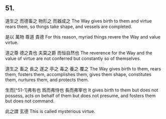 ## 51.

道生之
而德畜之
物形之
而器成之
The Way gives birth to them
and virtue rears them,
so things take shape,
and vessels are completed.

是以
萬物
尊道
貴德
For this reason,
myriad things
revere the Way
and value virtue.

道之尊
德之貴也
夫莫之爵
而恒自然也
The reverence for the Way
and the value of virtue
are not conferred
but constantly so of themselves.

道生之
畜之
長之
遂之
亭之
毒之
養之
覆之
The Way gives birth to them,
rears them,
fosters them,
accomplishes them,
gives them shape,
constitutes them,
nurtures them,
and protects them.

生而[^51-1]弗有也
爲而弗恃也
長而弗宰也
It gives birth to them but does not possess,
acts on behalf of them but does not presume,
and fosters them but does not command.

此之謂
玄德
This is called
mysterious virtue.
